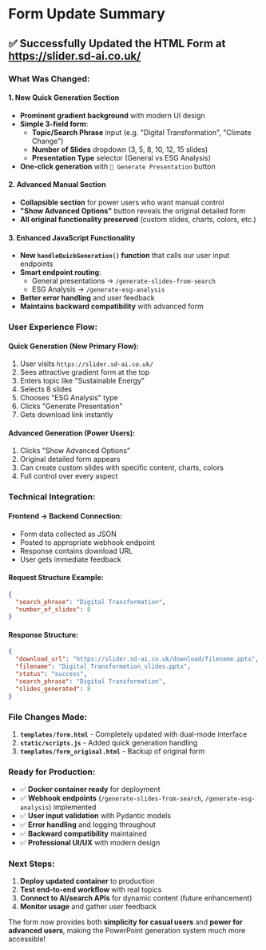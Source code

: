 # Form Update Summary

## ✅ Successfully Updated the HTML Form at https://slider.sd-ai.co.uk/

### What Was Changed:

#### 1. **New Quick Generation Section**
- **Prominent gradient background** with modern UI design
- **Simple 3-field form**:
  - **Topic/Search Phrase** input (e.g. "Digital Transformation", "Climate Change")
  - **Number of Slides** dropdown (3, 5, 8, 10, 12, 15 slides)
  - **Presentation Type** selector (General vs ESG Analysis)
- **One-click generation** with `🚀 Generate Presentation` button

#### 2. **Advanced Manual Section**
- **Collapsible section** for power users who want manual control
- **"Show Advanced Options"** button reveals the original detailed form
- **All original functionality preserved** (custom slides, charts, colors, etc.)

#### 3. **Enhanced JavaScript Functionality**
- **New `handleQuickGeneration()` function** that calls our user input endpoints
- **Smart endpoint routing**:
  - General presentations → `/generate-slides-from-search`
  - ESG Analysis → `/generate-esg-analysis`
- **Better error handling** and user feedback
- **Maintains backward compatibility** with advanced form

### User Experience Flow:

#### **Quick Generation (New Primary Flow):**
1. User visits `https://slider.sd-ai.co.uk/`
2. Sees attractive gradient form at the top
3. Enters topic like "Sustainable Energy"
4. Selects 8 slides
5. Chooses "ESG Analysis" type
6. Clicks "Generate Presentation"
7. Gets download link instantly

#### **Advanced Generation (Power Users):**
1. Clicks "Show Advanced Options"
2. Original detailed form appears
3. Can create custom slides with specific content, charts, colors
4. Full control over every aspect

### Technical Integration:

#### **Frontend → Backend Connection:**
- Form data collected as JSON
- Posted to appropriate webhook endpoint
- Response contains download URL
- User gets immediate feedback

#### **Request Structure Example:**
```json
{
  "search_phrase": "Digital Transformation",
  "number_of_slides": 8
}
```

#### **Response Structure:**
```json
{
  "download_url": "https://slider.sd-ai.co.uk/download/filename.pptx",
  "filename": "Digital_Transformation_slides.pptx",
  "status": "success",
  "search_phrase": "Digital Transformation",
  "slides_generated": 8
}
```

### File Changes Made:

1. **`templates/form.html`** - Completely updated with dual-mode interface
2. **`static/scripts.js`** - Added quick generation handling
3. **`templates/form_original.html`** - Backup of original form

### Ready for Production:

- ✅ **Docker container ready** for deployment
- ✅ **Webhook endpoints** (`/generate-slides-from-search`, `/generate-esg-analysis`) implemented
- ✅ **User input validation** with Pydantic models
- ✅ **Error handling** and logging throughout
- ✅ **Backward compatibility** maintained
- ✅ **Professional UI/UX** with modern design

### Next Steps:
1. **Deploy updated container** to production
2. **Test end-to-end workflow** with real topics
3. **Connect to AI/search APIs** for dynamic content (future enhancement)
4. **Monitor usage** and gather user feedback

The form now provides both **simplicity for casual users** and **power for advanced users**, making the PowerPoint generation system much more accessible!
